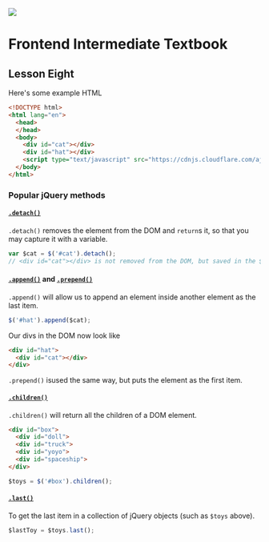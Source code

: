 ![](http://static1.squarespace.com/static/538f3fcde4b05c5fecc7a40e/t/538f48a4e4b00d94e8c253b3/1453396632576/?format=400w)
# Frontend Intermediate Textbook
## Lesson Eight
Here's some example HTML
```html
<!DOCTYPE html>
<html lang="en">
  <head>
  </head>
  <body>
    <div id="cat"></div>
    <div id="hat"></div>
    <script type="text/javascript" src="https://cdnjs.cloudflare.com/ajax/libs/jquery/3.0.0-alpha1/jquery.min.js"></script>
  </body>
</html>
```
### Popular jQuery methods
#### [`.detach()`](http://api.jquery.com/detach/)
`.detach()` removes the element from the DOM and `return`s it, so that you may capture it with a variable.

```javascript
var $cat = $('#cat').detach();
// <div id="cat"></div> is not removed from the DOM, but saved in the $cat variable
```

#### [`.append()`](http://api.jquery.com/append/) and [`.prepend()`](http://api.jquery.com/prepend/)
`.append()` will allow us to append an element inside another element as the last item.
```javascript
$('#hat').append($cat);
```
Our divs in the DOM now look like 

```html
<div id="hat">
  <div id="cat"></div>
</div>
```

`.prepend()` isused the same way, but puts the element as the first item.

#### [`.children()`](http://api.jquery.com/children/)
`.children()` will return all the children of a DOM element.
```html
<div id="box">
  <div id="doll">
  <div id="truck">
  <div id="yoyo">
  <div id="spaceship">
</div>  
```
```javascript
$toys = $('#box').children();
```

#### [`.last()`](http://api.jquery.com/last/)
To get the last item in a collection of jQuery objects (such as `$toys` above).
```javascript
$lastToy = $toys.last();
```

